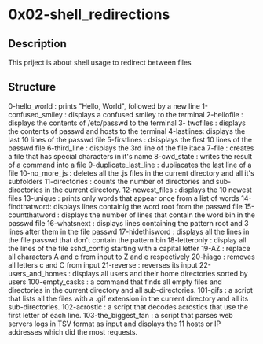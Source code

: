 # 0x02-shell_redirections
## Description 
This priject is about shell usage to redirect between files
## Structure
0-hello_world : prints "Hello, World", followed by a new line
1-confused_smiley : displays a confused smiley to the terminal
2-hellofile : displays the contents of /etc/passwd to the terminal
3- twofiles : displays the contents of passwd and hosts to the terminal
4-lastlines: displays the last 10 lines of the passwd file
5-firstlines : dsisplays the first 10 lines of the passwd file
6-third_line : displays the 3rd line of the file itaca
7-file : creates a file that has special characters in it's name
8-cwd_state : writes the result of a command into a file
9-duplicate_last_line : dupliacates the last line of a file
10-no_more_js : deletes all the .js files in the current directory and all it's subfolders
11-directories : counts the number of directories and sub-directories in the current directory.
12-newest_files : displays the 10 newest files
13-unique : prints only words that appear once from a list of words
14-findthatword: displays lines containig the word root from the passwd file
15-countthatword : displays the number of lines that contain the word bin in the passwd file
16-whatsnext : displays lines containing the pattern root and 3 lines after them in the file passwd
17-hidethisword : displays all the lines in the file passwd that don't contain the pattern bin
18-letteronly : display all the lines of the file sshd_config starting with a capital letter
19-AZ : replace all characters A and c from input to Z and e respectively
20-hiago : removes all letters c and C from input
21-reverse : reverses its input
22-users_and_homes : displays all users and their home directories sorted by users
100-empty_casks : a command that finds all empty files and directories in the current directory and all sub-directories.
101-gifs : a script that lists all the files with a .gif extension in the current directory and all its sub-directories.
102-acrostic : a script that decodes acrostics that use the first letter of each line.
103-the_biggest_fan : a script that parses web servers logs in TSV format as input and displays the 11 hosts or IP addresses which did the most requests.

